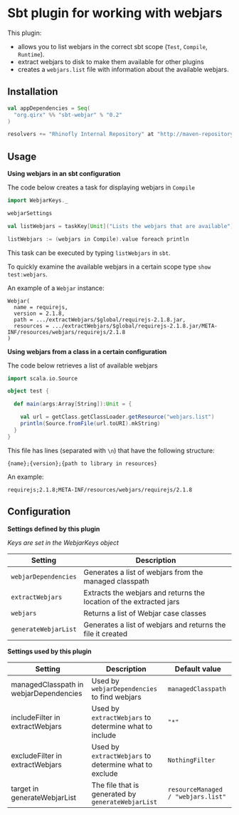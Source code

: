 Sbt plugin for working with webjars
===================================

This plugin:
- allows you to list webjars in the correct sbt scope (`Test`, `Compile`, `Runtime`).
- extract webjars to disk to make them available for other plugins
- creates a `webjars.list` file with information about the available webjars.

Installation
------------

``` scala
val appDependencies = Seq(
  "org.qirx" %% "sbt-webjar" % "0.2"
)

resolvers += "Rhinofly Internal Repository" at "http://maven-repository.rhinofly.net:8081/artifactory/libs-release-local"
```

Usage
-----

**Using webjars in an sbt configuration**

The code below creates a task for displaying webjars in `Compile`

``` scala
import WebjarKeys._

webjarSettings

val listWebjars = taskKey[Unit]("Lists the webjars that are available")

listWebjars := (webjars in Compile).value foreach println
```

This task can be executed by typing `listWebjars` in `sbt`.

To quickly examine the available webjars in a certain scope type `show test:webjars`.

An example of a `Webjar` instance:

```
Webjar(
  name = requirejs,
  version = 2.1.8,
  path = .../extractWebjars/$global/requirejs-2.1.8.jar,
  resources = .../extractWebjars/$global/requirejs-2.1.8.jar/META-INF/resources/webjars/requirejs/2.1.8
)
```

**Using webjars from a class in a certain configuration**

The code below retrieves a list of available webjars

``` scala
import scala.io.Source

object test {

  def main(args:Array[String]):Unit = {

    val url = getClass.getClassLoader.getResource("webjars.list")
    println(Source.fromFile(url.toURI).mkString)
  }
}
```

This file has lines (separated with `\n`) that have the following structure:

```
{name};{version};{path to library in resources}
```

An example:

```
requirejs;2.1.8;META-INF/resources/webjars/requirejs/2.1.8
```

Configuration
-------------

**Settings defined by this plugin**

*Keys are set in the WebjarKeys object*

|Setting              |Description                                                        |
|---------------------|-------------------------------------------------------------------|
|`webjarDependencies` |Generates a list of webjars from the managed classpath             |
|`extractWebjars`     |Extracts the webjars and returns the location of the extracted jars|
|`webjars`            |Returns a list of Webjar case classes                              |
|`generateWebjarList` |Generates a list of webjars and returns the file it created        |

**Settings used by this plugin**



|Setting                                  |Description                                            |Default value                     |
|-----------------------------------------|-------------------------------------------------------|----------------------------------|
|managedClasspath in webjarDependencies   |Used by `webjarDependencies` to find webjars           |`managedClasspath`                |
|includeFilter in extractWebjars          |Used by `extractWebjars` to determine what to include  |`"*"`                             |
|excludeFilter in extractWebjars          |Used by `extractWebjars` to determine what to exclude  |`NothingFilter`                   |
|target in generateWebjarList             |The file that is generated by `generateWebjarList`     |`resourceManaged / "webjars.list"`|

